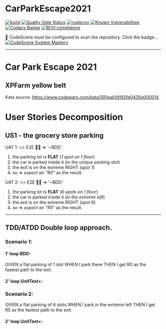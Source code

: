 # CarParkEscape2021
[![build](https://github.com/undeadgrishnackh/CarParkEscape2021/workflows/CI%20Build%20gate./badge.svg)](https://github.com/undeadgrishnackh/CarParkEscape2021/actions?query=workflow%3A%22CI+Build+gate.%22)
[![Quality Gate Status](https://sonarcloud.io/api/project_badges/measure?project=undeadgrishnackh_CarParkEscape2021&metric=alert_status)](https://sonarcloud.io/dashboard?id=undeadgrishnackh_CarParkEscape2021)
[![codecov](https://codecov.io/gh/undeadgrishnackh/CarParkEscape2021/branch/master/graph/badge.svg)](https://codecov.io/gh/undeadgrishnackh/CarParkEscape2021)
[![Known Vulnerabilities](https://snyk.io/test/github/undeadgrishnackh/CarParkEscape2021/badge.svg)](https://snyk.io/test/github/undeadgrishnackh/CarParkEscape2021/)
[![Codacy Badge](https://api.codacy.com/project/badge/Grade/c8e046ebad254148950f6fea8f671594)](https://app.codacy.com/gh/undeadgrishnackh/CarParkEscape2021/dashboard)
[![BCH compliance](https://bettercodehub.com/edge/badge/undeadgrishnackh/CarParkEscape2021?branch=master)](https://bettercodehub.com/)

🚧 CodeScene must be configured to scan the repository. Click the badge...
[![CodeScene System Mastery](https://codescene.io/projects/7748/status-badges/system-mastery)](https://codescene.io/projects/7748)

---

# Car Park Escape 2021
## XPFarm yellow belt

Kata source: https://www.codewars.com/kata/591eab1d192fe0435e000014

# User Stories Decomposition
## US1 - the grocery store parking
UAT 1: >> E2E 🤷‍♂️ => '~BDD'
1. the parking lot is **FLAT** (_1 spot on 1 floor_)
2. the car is parked inside it (_in the unique parking slot_)
3. the exit is on the extreme RIGHT (_spot 1_)
4. so => *expect an "R0"* as the result.

UAT 2: >> E2E 🤷‍♂️ => '~BDD'
1. the parking lot is **FLAT** (_6 spots on 1 floor_)
2. the car is parked inside it (_in the extreme left_)
3. the exit is on the extreme RIGHT (_spot 6_)
4. so => *expect an "R5"* as the result.


---
## TDD/ATDD Double loop approach.
### Scenario 1: 
#### 1' loop BDD: 
GIVEN a flat parking of 1 slot
WHEN I park there
THEN I get R0 as the fastest path to the exit.

#### 2' loop UnitTest+:



### Scenario 2:
GIVEN a flat parking of 6 slots
WHEN I park in the extreme left
THEN I get R5 as the fastest path to the exit.

#### 2' loop UnitTest+:
